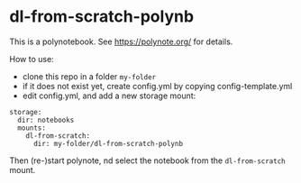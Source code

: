 # dl-from-scratch-polynb

This is a polynotebook. See https://polynote.org/ for details.

How to use:
- clone this repo in a folder `my-folder`
- if it does not exist yet, create config.yml by copying config-template.yml
- edit config.yml, and add a new storage mount:

```
storage:
  dir: notebooks
  mounts:
    dl-from-scratch:
      dir: my-folder/dl-from-scratch-polynb
```
Then (re-)start polynote, nd select the notebook from the `dl-from-scratch` mount.
